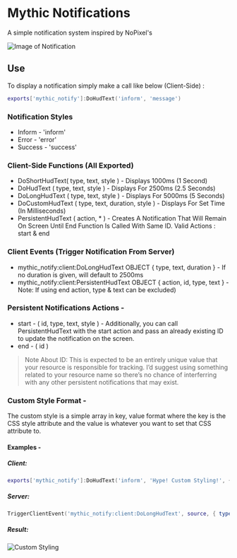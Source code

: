 # Mythic Notifications
A simple notification system inspired by NoPixel's

![Image of Notification](https://i.imgur.com/shT1XWc.png)

## Use
To display a notification simply make a call like below (Client-Side) :

```lua
exports['mythic_notify']:DoHudText('inform', 'message')
```

### Notification Styles
* Inform - 'inform'
* Error - 'error'
* Success - 'success'

### Client-Side Functions (All Exported)
* DoShortHudText( type, text, style ) - Displays 1000ms (1 Second)
* DoHudText ( type, text, style ) - Displays For 2500ms (2.5 Seconds)
* DoLongHudText ( type, text, style ) - Displays For 5000ms (5 Seconds)
* DoCustomHudText ( type, text, duration, style ) - Displays For Set Time (In Milliseconds)
* PersistentHudText ( action, * ) - Creates A Notification That Will Remain On Screen Until End Function Is Called With Same ID. Valid Actions : start & end

### Client Events (Trigger Notification From Server)
* mythic_notify:client:DoLongHudText OBJECT { type, text, duration } - If no duration is given, will default to 2500ms
* mythic_notify:client:PersistentHudText OBJECT { action, id, type, text } - Note: If using end action, type & text can be excluded)

### Persistent Notifications Actions -
* start - ( id, type, text, style ) - Additionally, you can call PersistentHudText with the start action and pass an already existing ID to update the notification on the screen.
* end - ( id )

> Note About ID: This is expected to be an entirely unique value that your resource is responsible for tracking. I’d suggest using something related to your resource name so there’s no chance of interferring with any other persistent notifications that may exist.

### Custom Style Format -
The custom style is a simple array in key, value format where the key is the CSS style attribute and the value is whatever you want to set that CSS attribute to.

#### Examples -
##### Client:
```LUA
exports['mythic_notify']:DoHudText('inform', 'Hype! Custom Styling!', { ['background-color'] = '#ffffff', ['color'] = '#000000' })
```

##### Server:
```LUA
TriggerClientEvent('mythic_notify:client:DoLongHudText', source, { type = 'inform', text = 'Hype! Custom Styling!', style = { ['background-color'] = '#ffffff', ['color'] = '#000000' } })
```

##### Result:
![Custom Styling](https://i.imgur.com/FClWCqm.png)